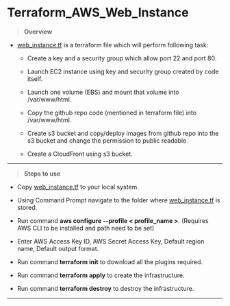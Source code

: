 # Terraform_AWS_Web_Instance
>**Overview**
* [web_instance.tf](https://github.com/Icyshaman/Terraform_AWS_Web_Instance/blob/master/web_instance.tf) is a terraform file which will perform following task:
    
    * Create a key and a security group which allow port 22 and port 80.
    
    * Launch EC2 instance using key and security group created by code itself.

    * Launch one volume (EBS) and mount that volume into /var/www/html.

    * Copy the github repo code (mentioned in terraform file) into /var/www/html.

    * Create s3 bucket and copy/deploy images from github repo into the s3 bucket and change the permission to public readable.

    * Create a CloudFront using s3 bucket.
***
>**Steps to use**
* Copy [web_instance.tf](https://github.com/Icyshaman/Terraform_AWS_Web_Instance/blob/master/web_instance.tf) to your local system.

* Using Command Prompt navigate to the folder where [web_instance.tf](https://github.com/Icyshaman/Terraform_AWS_Web_Instance/blob/master/web_instance.tf) is stored.

* Run command **aws configure --profile < profile_name >**. (Requires AWS CLI to be installed and path need to be set)

* Enter AWS Access Key ID, AWS Secret Access Key, Default region name, Default output format.

* Run command **terraform init** to download all the plugins required.

* Run command **terraform apply** to create the infrastructure.

* Run command **terraform destroy** to destroy the infrastructure.
***
